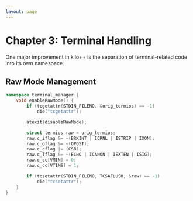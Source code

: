 ```yaml
---
layout: page
---
```


# Chapter 3: Terminal Handling

One major improvement in kilo++ is the separation of terminal-related code into its own namespace.

## Raw Mode Management

```cpp
namespace terminal_manager {
    void enableRawMode() {
        if (tcgetattr(STDIN_FILENO, &orig_termios) == -1)
            die("tcgetattr");

        atexit(disableRawMode);

        struct termios raw = orig_termios;
        raw.c_iflag &= ~(BRKINT | ICRNL | ISTRIP | IXON);
        raw.c_oflag &= ~(OPOST);
        raw.c_cflag |= (CS8);
        raw.c_lflag &= ~(ECHO | ICANON | IEXTEN | ISIG);
        raw.c_cc[VMIN] = 0;
        raw.c_cc[VTIME] = 1;

        if (tcsetattr(STDIN_FILENO, TCSAFLUSH, &raw) == -1)
            die("tcsetattr");
    }
}
```
